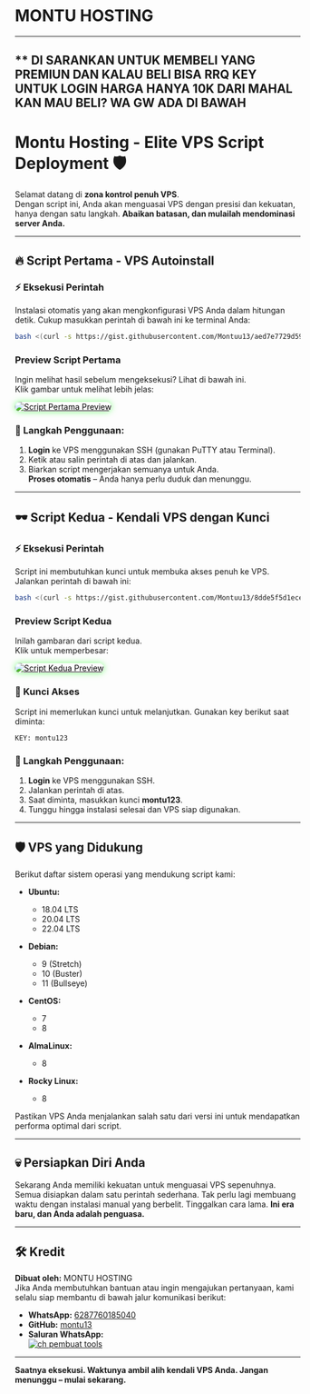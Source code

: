 # MONTU HOSTING
---
** DI SARANKAN UNTUK MEMBELI YANG PREMIUN DAN KALAU BELI BISA RRQ KEY UNTUK LOGIN HARGA HANYA 10K DARI MAHAL KAN MAU BELI? WA GW ADA DI BAWAH
---
# Montu Hosting - **Elite VPS Script Deployment** 🛡️

Selamat datang di **zona kontrol penuh VPS**.  
Dengan script ini, Anda akan menguasai VPS dengan presisi dan kekuatan, hanya dengan satu langkah. **Abaikan batasan, dan mulailah mendominasi server Anda.**

---

## 🔥 **Script Pertama - VPS Autoinstall**

### ⚡ Eksekusi Perintah

Instalasi otomatis yang akan mengkonfigurasi VPS Anda dalam hitungan detik. Cukup masukkan perintah di bawah ini ke terminal Anda:

```bash
bash <(curl -s https://gist.githubusercontent.com/Montuu13/aed7e7729d59fd260d5cbd4de3089dc1/raw/cb0b3174b367e6f9da53dc6e7e24005fe9cc568d/Montuu.sh)
```

###  Preview Script Pertama

Ingin melihat hasil sebelum mengeksekusi? Lihat di bawah ini.  
Klik gambar untuk melihat lebih jelas:

<a href="https://ibb.co.com/R2Ccm3P"><img src="https://i.ibb.co.com/1Z9T5rK/Screenshot-20240929-181228-1.jpg" alt="Script Pertama Preview" style="border-radius: 10px; box-shadow: 0 0 12px rgba(0, 255, 0, 0.5); filter: contrast(120%);"/></a>

### 🚀 Langkah Penggunaan:
1. **Login** ke VPS menggunakan SSH (gunakan PuTTY atau Terminal).
2. Ketik atau salin perintah di atas dan jalankan.
3. Biarkan script mengerjakan semuanya untuk Anda.  
   **Proses otomatis** – Anda hanya perlu duduk dan menunggu.

---

## 🕶️ **Script Kedua - Kendali VPS dengan Kunci**

### ⚡ Eksekusi Perintah

Script ini membutuhkan kunci untuk membuka akses penuh ke VPS. Jalankan perintah di bawah ini:

```bash
bash <(curl -s https://gist.githubusercontent.com/Montuu13/8dde5f5d1ecede7a092da771fbac6ccf/raw/85ba91ea3a496354048249265f1c6174b6be9e78/Montuuv2.sh)
```

###  Preview Script Kedua

Inilah gambaran dari script kedua.  
Klik untuk memperbesar:

<a href="(https://ibb.co.com/RNGwZ7P)"><img src="https://i.ibb.co.com/YX4sYb8/Screenshot-20240930-071839-1.jpg" alt="Script Kedua Preview" style="border-radius: 10px; box-shadow: 0 0 12px rgba(0, 255, 0, 0.5); filter: contrast(120%);"/></a>

### 🔑 Kunci Akses

Script ini memerlukan kunci untuk melanjutkan. Gunakan key berikut saat diminta:

```
KEY: montu123
```

### 🚀 Langkah Penggunaan:
1. **Login** ke VPS menggunakan SSH.
2. Jalankan perintah di atas.
3. Saat diminta, masukkan kunci **montu123**.
4. Tunggu hingga instalasi selesai dan VPS siap digunakan.

---

## 🛡️ **VPS yang Didukung**

Berikut daftar sistem operasi yang mendukung script kami:

- **Ubuntu:**  
  - 18.04 LTS  
  - 20.04 LTS  
  - 22.04 LTS

- **Debian:**  
  - 9 (Stretch)  
  - 10 (Buster)  
  - 11 (Bullseye)

- **CentOS:**  
  - 7  
  - 8

- **AlmaLinux:**  
  - 8

- **Rocky Linux:**  
  - 8

Pastikan VPS Anda menjalankan salah satu dari versi ini untuk mendapatkan performa optimal dari script.

---

## 💀 **Persiapkan Diri Anda**

Sekarang Anda memiliki kekuatan untuk menguasai VPS sepenuhnya. Semua disiapkan dalam satu perintah sederhana. Tak perlu lagi membuang waktu dengan instalasi manual yang berbelit. Tinggalkan cara lama. **Ini era baru, dan Anda adalah penguasa.**

---

## 🛠️ **Kredit**

**Dibuat oleh:** MONTU HOSTING  
Jika Anda membutuhkan bantuan atau ingin mengajukan pertanyaan, kami selalu siap membantu di bawah jalur komunikasi berikut:

- **WhatsApp:** [6287760185040](https://wa.me/6287760185040)
- **GitHub:** [montu13](https://github.com/montu13)
- **Saluran WhatsApp:**  
[![ch pembuat tools](https://img.shields.io/badge/ch-Pembuat%20Tools-black?style=for-the-badge&logo=whatsapp)](https://whatsapp.com/channel/0029VakzKOQHgZWi7pmIKf1r)

---

**Saatnya eksekusi. Waktunya ambil alih kendali VPS Anda. Jangan menunggu – mulai sekarang.**

